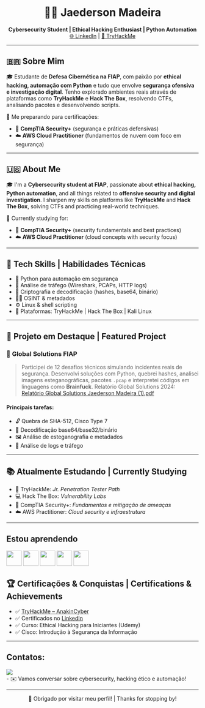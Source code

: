 <h1 align="center">👨‍💻 Jaederson Madeira</h1>
<p align="center">
  <strong>Cybersecurity Student | Ethical Hacking Enthusiast | Python Automation</strong><br>
  <a href="https://www.linkedin.com/in/jaederson-madeira-b05014193/">🌐 LinkedIn</a> | 
  <a href="https://tryhackme.com/p/Jacamadeira1">🔐 TryHackMe</a>
</p>

---

## 🇧🇷 Sobre Mim

🎓 Estudante de **Defesa Cibernética na FIAP**, com paixão por **ethical hacking, automação com Python** e tudo que envolve **segurança ofensiva e investigação digital**. Tenho explorado ambientes reais através de plataformas como **TryHackMe** e **Hack The Box**, resolvendo CTFs, analisando pacotes e desenvolvendo scripts.

🎯 Me preparando para certificações:
- 📘 **CompTIA Security+** (segurança e práticas defensivas)
- ☁️ **AWS Cloud Practitioner** (fundamentos de nuvem com foco em segurança)

---

## 🇺🇸 About Me

🎓 I'm a **Cybersecurity student at FIAP**, passionate about **ethical hacking, Python automation**, and all things related to **offensive security and digital investigation**. I sharpen my skills on platforms like **TryHackMe** and **Hack The Box**, solving CTFs and practicing real-world techniques.

🎯 Currently studying for:
- 📘 **CompTIA Security+** (security fundamentals and best practices)
- ☁️ **AWS Cloud Practitioner** (cloud concepts with security focus)

---

## 🧰 Tech Skills | Habilidades Técnicas

- 🐍 Python para automação em segurança
- 📡 Análise de tráfego (Wireshark, PCAPs, HTTP logs)
- 🔐 Criptografia e decodificação (hashes, base64, binário)
- 🕵️‍♂️ OSINT & metadados
- ⚙️ Linux & shell scripting
- 🧪 Plataformas: TryHackMe | Hack The Box | Kali Linux

---

## 🚀 Projeto em Destaque | Featured Project

### 🧪 **Global Solutions FIAP**

> Participei de 12 desafios técnicos simulando incidentes reais de segurança. Desenvolvi soluções com Python, quebrei hashes, analisei imagens esteganográficas, pacotes `.pcap` e interpretei códigos em linguagens como **Brainfuck**.
Relatório Global Solutions 2024: [Relatório Global Solutions Jaederson Madeira (1).pdf](https://github.com/user-attachments/files/20107548/Relatorio.Global.Solutions.Jaederson.Madeira.1.pdf)


#### Principais tarefas:
- 🔓 Quebra de SHA-512, Cisco Type 7
- 🧩 Decodificação base64/base32/binário
- 🖼️ Análise de esteganografia e metadados
- 📜 Análise de logs e tráfego

---

## 📚 Atualmente Estudando | Currently Studying

- 🎯 TryHackMe: *Jr. Penetration Tester Path*
- 💻 Hack The Box: *Vulnerability Labs*
- 📘 CompTIA Security+: *Fundamentos e mitigação de ameaças*
- ☁️ AWS Practitioner: *Cloud security e infraestrutura*

---
## Estou aprendendo
<img loading="lazy" src="https://cdn.jsdelivr.net/gh/devicons/devicon/icons/java/java-original.svg" width="40" height="40"/> <img loading="lazy" src="https://cdn.jsdelivr.net/gh/devicons/devicon/icons/linux/linux-original.svg" width="40" height="40"/>
            <img loading="lazy" src="https://cdn.jsdelivr.net/gh/devicons/devicon@latest/icons/amazonwebservices/amazonwebservices-original-wordmark.svg" width="40"/> 
<img loading="lazy" src="https://cdn.jsdelivr.net/gh/devicons/devicon@latest/icons/kalilinux/kalilinux-original.svg" width="40"/> 
            <img loading="lazy" src="https://cdn.jsdelivr.net/gh/devicons/devicon@latest/icons/python/python-original.svg" width="40"/>
          
          
          
## 🏆 Certificações & Conquistas | Certifications & Achievements

- ✅ [TryHackMe – AnakinCyber](https://tryhackme.com/p/AnakinCyber)
- ✅ Certificados no [LinkedIn](https://www.linkedin.com/in/jaederson-madeira-b05014193/)
- ✅ Curso: Ethical Hacking para Iniciantes (Udemy)
- ✅ Cisco: Introdução à Segurança da Informação

---

## Contatos:
<div><a href="https://www.linkedin.com/in/jaederson-madeira-b05014193" target="_blank"><img loading="lazy" src="https://img.shields.io/badge/-LinkedIn-%230077B5?style=for-the-badge&logo=linkedin&logoColor=white" target="_blank"></a>   
</div>
- ✉️ Vamos conversar sobre cybersecurity, hacking ético e automação!

---

<p align="center">
  🚀 Obrigado por visitar meu perfil! | Thanks for stopping by!
</p>
